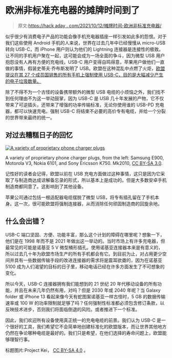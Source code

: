 # 欧洲非标准充电器的摊牌时间到了

> 原文:[https://hack aday . com/2021/10/12/摊牌时间-欧洲非标准充电器/](https://hackaday.com/2021/10/12/showdown-time-for-non-standard-chargers-in-europe/)

似乎很少有消费电子产品的功能会像手机充电器插座一样引发如此多的怨恨。对于我们这些使用 Android 手机的人来说，世界在过去几年中已经慢慢从 micro-USB 转向 USB-C，而 iPhone 用户则认为他们的 Lightning 连接器是连接性的极致。让不同的手机用户聚在一起，这可能会成为一场全面的争斗，因为微型 USB 用户抱怨没有人再有方便的充电线，USB-C 用户变得自鸣得意，苹果用户做他们一直做的事情，假装史蒂夫·乔布斯发明了 USB。欧盟在这种混乱中点燃了火炬，[欧盟提议在其 27 个成员国销售的所有手机上强制使用 USB-C，目的是大幅减少产生的电子垃圾数量。](https://www.theverge.com/2021/9/23/22626723/eu-commission-universal-charger-usb-c-micro-lightning-connector-smartphones)

除了不得不为一个古怪的设备携带额外的微型 USB 电缆的小烦恼之外，我们找不到任何理由不为这一举动鼓掌，因为 USB-C 是 USB 几十年发展的产物，它不仅带来了可逆插头，还带来了增强的功率传输标准，无论你使用谁的 USB-PD 充电器，都可以快速充电。强制 USB-C 将结束不必要的高价专有电缆，并给一个分裂的世界带来最终的统一。

## 对过去糟糕日子的回忆

[![A variety of proprietary phone charger plugs](../Images/932cfcbb832eedc0ce32ef5732953462.png)](https://hackaday.com/wp-content/uploads/2021/09/1024px-Mobile_phone_charger_plugs.jpg)

A variety of proprietary phone charger plugs, from the left: Samsung E900, Motorola V3, Nokia 6101, and Sony Ericsson K750\. Mk2010, [CC BY-SA 3.0](https://commons.wikimedia.org/wiki/File:Mobile_phone_charger_plugs.jpg).

记性好的读者会记得，欧盟以前在 USB 充电方面做过这种事情，这只是因为它采取了与制造商达成谅解备忘录的形式，所以基本上是成功的。但是大多数安卓手机制造商都同意了。这影响到了其他设备。

苹果公司通过包括一根适配器电缆摆脱了微型 USB，将专有插孔留在了手机本身。这一次，很可能欧盟将强制连接器，从而消除任何顽固制造商的回旋余地。

## 什么会出错？

USB-C 端口坚固、方便、功能丰富，那么这个计划的障碍在哪里呢？想象一下，他们是在 1998 年而不是 2021 年做出这一举动的。当时市场上有许多充电器，但最常见的可能是诺基亚 5 V 微型桶形插孔。使用诺基亚连接器本来是有意义的，所以过去几十年为欧盟市场生产的所有手机都会有它。到目前为止，对占用更少空间并具有一些数据传输手段的改进连接器的需求将是震耳欲聋的，因为在诺基亚 5100 成为人们渴望的目标的日子里，移动电话已经在许多方面发生了不可想象的变化。

所以今天，USB-C 连接器拥有我们能想到的 21 世纪 20 年代移动设备的所有功能，并且在未来几年仍然有用，对吗？但是 2030 年或 2040 年呢？当 Galaxy folder 或 iPhone 13 看起来像今天有蛇图案诺基亚一样古怪时，5 GB 的数据传输速率或 100 W 的功率限制就足够了吗？任何强制性标准都必须包含修订条款，以反映技术进步，否则我们将面临倒退的风险。或者推进下一个标准。

因此，我们欢迎所有设备使用真正统一的充电电缆的前景。我们认为 USB-C 是一个很好的工具，我们希望它不会简单地创建标准化的欧盟版本，而让世界其他地方仍然在争论哪种电缆是最好的。我们只是希望，在他们选择的寿命问题上，欧盟能够理智行事。

标题图片:Project Kei， [CC BY-SA 4.0](https://commons.wikimedia.org/wiki/File:Usb_type-c_plug_socket.jpg) 。